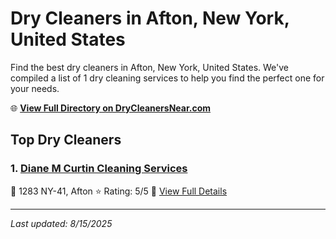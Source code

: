 # Dry Cleaners in Afton, New York, United States

Find the best dry cleaners in Afton, New York, United States. We've compiled a list of 1 dry cleaning services to help you find the perfect one for your needs.

🌐 **[View Full Directory on DryCleanersNear.com](https://drycleanersnear.com/city/US/New%20York/Afton)**

## Top Dry Cleaners

### 1. [Diane M Curtin Cleaning Services](https://drycleanersnear.com/dryCleaner/6860f2e49e55fd3072cb364c/diane-m-curtin-cleaning-services)
📍 1283 NY-41, Afton
⭐ Rating: 5/5
🔗 [View Full Details](https://drycleanersnear.com/dryCleaner/6860f2e49e55fd3072cb364c/diane-m-curtin-cleaning-services)


---

*Last updated: 8/15/2025*
